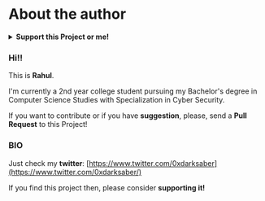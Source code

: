 # About the author

<details>

<summary><strong>Support this Project or me!</strong></summary><br>
  
 <p align="center" padding-left=30px;>

[![Buy Me A Coffee](https://www.buymeacoffee.com/assets/img/custom\_images/orange\_img.png)](https://www.buymeacoffee.com/rahul0x00)&nbsp;&nbsp;&nbsp;&nbsp;&nbsp;&nbsp;&nbsp;&nbsp;&nbsp;&nbsp;&nbsp;&nbsp;[![Paypal](https://www.paypalobjects.com/webstatic/mktg/Logo/pp-logo-150px.png)](https://paypal.me/rahul0x00)
  
  </p>



</details>

### Hi!!

This is **Rahul**.

I'm currently a 2nd year college student pursuing my Bachelor's degree in Computer Science Studies with Specialization in Cyber Security.

If you want to contribute or if you have **suggestion**, please, send a **Pull Request** to this Project!

### BIO

Just check my **twitter**: [https://www.twitter.com/0xdarksaber](https://www.twitter.com/0xdarksaber/)

If you find this project then, please consider **supporting it!**

